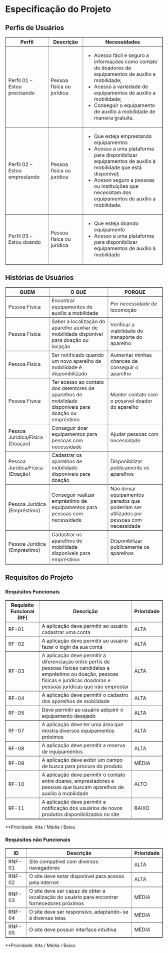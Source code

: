 # Especificação do Projeto

## Perfis de Usuários

<table border="1">
    <thead>
        <tr>
            <th>Perfil</th>
            <th>Descrição</th>
            <th>Necessidades</th>
        </tr>
    </thead>
    <tbody>
        <tr>
            <td>Perfil 01 – Estou precisando</td>
            <td>Pessoa física ou jurídica</td>
            <td>
                <ul>
                    <li>Acesso fácil e seguro a informações como contato de doadores de equipamentos de auxílio a mobilidade;</li>
                    <li>Acesso a variedade de equipamentos de auxílio a mobilidade;</li>
                    <li>Conseguir o equipamento de auxílio a mobilidade de maneira gratuita.</li>
                </ul>
            </td>
        </tr>
        <tr>
            <td>Perfil 02 – Estou emprestando</td>
            <td>Pessoa física ou jurídica</td>
            <td>
                <ul>
                    <li>Que esteja emprestando equipamentos</li>
                    <li>Acesso a uma plataforma para disponibilizar equipamentos de auxílio à mobilidade que está disponível;</li>
                    <li>Acesso seguro a pessoas ou instituições que necessitam dos equipamentos de auxílio a mobilidade.</li>
                </ul>
            </td>
        </tr>
        <tr>
            <td>Perfil 03 – Estou doando</td>
            <td>Pessoa física ou jurídica</td>
            <td>
                <ul>
                    <li>Que esteja doando equipamento</li>
                    <li>Acesso a uma plataforma para disponibilizar equipamentos de auxílio à mobilidade</li>
                </ul>
            </td>
        </tr>
    </tbody>
</table>



## Histórias de Usuários

<table border="1">
    <thead>
        <tr>
            <th>QUEM</th>
            <th>O QUE</th>
            <th>PORQUE</th>
        </tr>
    </thead>
    <tbody>
        <tr>
            <td>Pessoa Física</td>
            <td>Encontrar equipamentos de auxílio a mobilidade</td>
            <td>Por necessidade de locomoção</td>
        </tr>
        <tr>
            <td>Pessoa Física</td>
            <td>Saber a localização do aparelho auxiliar de mobilidade disponível para doação ou locação</td>
            <td>Verificar a viabilidade de transporte do aparelho</td>
        </tr>
        <tr>
            <td>Pessoa Física</td>
            <td>Ser notificado quando um novo aparelho de mobilidade é disponibilizado</td>
            <td>Aumentar minhas chances de conseguir o aparelho</td>
        </tr>
        <tr>
            <td>Pessoa Física</td>
            <td>Ter acesso ao contato dos detentores de aparelhos de mobilidade disponíveis para doação ou empréstimo</td>
            <td>Manter contato com o possível doador do aparelho</td>
        </tr>
        <tr>
            <td>Pessoa Jurídica/Física (Doação)</td>
            <td>Conseguir doar equipamentos para pessoas com necessidade</td>
            <td>Ajudar pessoas com necessidade</td>
        </tr>
        <tr>
            <td>Pessoa Jurídica/Física (Doação)</td>
            <td>Cadastrar os aparelhos de mobilidade disponíveis para doação</td>
            <td>Disponibilizar publicamente os aparelhos</td>
        </tr>
        <tr>
            <td>Pessoa Jurídica (Empréstimo)</td>
            <td>Conseguir realizar empréstimo de equipamentos para pessoas com necessidade</td>
            <td>Não deixar equipamentos parados que poderiam ser utilizados por pessoas com necessidade</td>
        </tr>
        <tr>
            <td>Pessoa Jurídica (Empréstimo)</td>
            <td>Cadastrar os aparelhos de mobilidade disponíveis para empréstimo</td>
            <td>Disponibilizar publicamente os aparelhos</td>
        </tr>
    </tbody>
</table>


## Requisitos do Projeto

### Requisitos Funcionais

<table border="1">
    <thead>
        <tr>
            <th>Requisito Funcional (RF)</th>
            <th>Descrição</th>
            <th>Prioridade</th>
        </tr>
    </thead>
    <tbody>
        <tr>
            <td>RF-01</td>
            <td>A aplicação deve permitir ao usuário cadastrar uma conta</td>
            <td>ALTA</td>
        </tr>
        <tr>
            <td>RF-02</td>
            <td>A aplicação deve permitir ao usuário fazer o login da sua conta</td>
            <td>ALTA</td>
        </tr>
        <tr>
            <td>RF-03</td>
            <td>A aplicação deve permitir a diferenciação entre perfis de pessoas físicas candidatas a empréstimo ou doação, pessoas físicas e jurídicas doadoras e pessoas jurídicas que irão emprestar</td>
            <td>ALTA</td>
        </tr>
        <tr>
            <td>RF-04</td>
            <td>A aplicação deve permitir o cadastro dos aparelhos de mobilidade</td>
            <td>ALTA</td>
        </tr>
        <tr>
            <td>RF-05</td>
            <td>Deve permitir ao usuário adquirir o equipamento desejado</td>
            <td>ALTA</td>
        </tr>
        <tr>
            <td>RF-07</td>
            <td>A aplicação deve ter uma área que mostra diversos equipamentos próximos</td>
            <td>ALTA</td>
        </tr>
        <tr>
            <td>RF-08</td>
            <td>A aplicação deve permitir a reserva de equipamentos</td>
            <td>ALTA</td>
        </tr>
        <tr>
            <td>RF-09</td>
            <td>A aplicação deve exibir um campo de busca para procura do produto</td>
            <td>MÉDIA</td>
        </tr>
        <tr>
            <td>RF-10</td>
            <td>A aplicação deve permitir o contato entre doares, emprestadores e pessoas que buscam aparelhos de auxílio à mobilidade</td>
            <td>ALTO</td>
        </tr>
        <tr>
            <td>RF-11</td>
            <td>A aplicação deve permitir a notificação dos usuários de novos produtos disponibilizados no site</td>
            <td>BAIXO</td>
        </tr>
    </tbody>
</table>


**Prioridade: Alta / Média / Baixa. 

### Requisitos não Funcionais

<table border="1">
    <thead>
        <tr>
            <th>ID</th>
            <th>Descrição</th>
            <th>Prioridade</th>
        </tr>
    </thead>
    <tbody>
        <tr>
            <td>RNF-01</td>
            <td>Site compatível com diversos navegadores</td>
            <td>ALTA</td>
        </tr>
        <tr>
            <td>RNF-02</td>
            <td>O site deve estar disponível para acesso pela internet</td>
            <td>ALTA</td>
        </tr>
        <tr>
            <td>RNF-03</td>
            <td>O site deve ser capaz de obter a localização do usuário para encontrar fornecedores próximos</td>
            <td>MÉDIA</td>
        </tr>
        <tr>
            <td>RNF-04</td>
            <td>O site deve ser responsivo, adaptando-se à diversas telas</td>
            <td>MÉDIA</td>
        </tr>
        <tr>
            <td>RNF-05</td>
            <td>O site deve possuir interface intuitiva</td>
            <td>MÉDIA</td>
        </tr>
    </tbody>
</table>

**Prioridade: Alta / Média / Baixa. 

